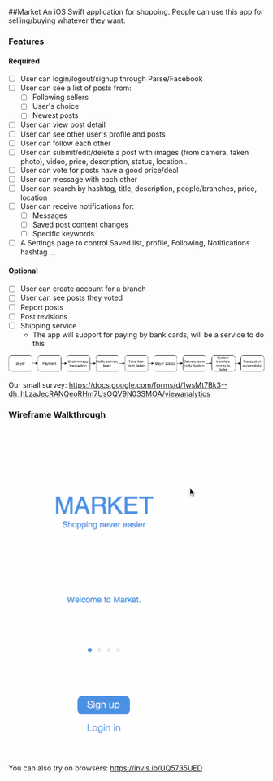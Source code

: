##Market
An iOS Swift application for shopping. People can use this app for selling/buying whatever they want.

### Features

#### Required
- [ ] User can login/logout/signup through Parse/Facebook
- [ ] User can see a list of posts from:
    - [ ] Following sellers
    - [ ] User's choice
    - [ ] Newest posts
- [ ] User can view post detail
- [ ] User can see other user's profile and posts
- [ ] User can follow each other
- [ ] User can submit/edit/delete a post with images (from camera, taken photo), video, price, description, status, location...
- [ ] User can vote for posts have a good price/deal
- [ ] User can message with each other
- [ ] User can search by hashtag, title, description, people/branches, price, location
- [ ] User can receive notifications for: 
    - [ ] Messages
    - [ ] Saved post content changes
    - [ ] Specific keywords
- [ ] A Settings page to control Saved list, profile, Following, Notifications hashtag …
    
#### Optional
- [ ] User can create account for a branch
- [ ] User can see posts they voted
- [ ] Report posts
- [ ] Post revisions
- [ ] Shipping service
    - The app will support for paying by bank cards, will be a service to do this
    
![alt text](ShippingService.png "Shipping service")

Our small survey:
https://docs.google.com/forms/d/1wsMt7Bk3--dh_hLzaJecRANQeoRHm7UsOQV9N03SMOA/viewanalytics

### Wireframe Walkthrough
![Video Walkthrough](market.gif)

You can also try on browsers: https://invis.io/UQ5735UED
